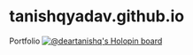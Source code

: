 # tanishqyadav.github.io
Portfolio
[![@deartanishq's Holopin board](https://holopin.io/api/user/board?user=deartanishq)](https://holopin.io/@deartanishq)
